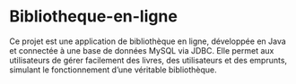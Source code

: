 # Bibliotheque-en-ligne
Ce projet est une application de bibliothèque en ligne, développée en Java et connectée à une base de données MySQL via JDBC. Elle permet aux utilisateurs de gérer facilement des livres, des utilisateurs et des emprunts, simulant le fonctionnement d’une véritable bibliothèque.
